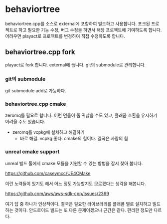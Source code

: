 # behaviortree

behaviortree.cpp를 소스로 external에 포함하여 빌드하고 
사용합니다. 포크된 프로젝트로 하고 필요한 기능 수정, 버그 수정을 하면서
해당 프로젝트에 기여하도록 합니다. 어려우면 playact로 프로젝트를 
변경하여 직접 수정하도록 합니다. 

## behaviortree.cpp fork 

playact로 fork 합니다. 
external에 둡니다. 
git의 submodule로 관리합니다. 


### git의 submodule 

git submodule add로 가능하다.

### behaviortree.cpp cmake

zeromq를 필요로 합니다. 이런 면들이 좀 귀찮을 수도 있고, 플래폼 호환을 유지하기 어려울 수도 있습니다. 

- zeromq를 vcpkg에 설치하고 해결하기
    - 바로 해결. vcpkg 좋다. cmake의 힘이다. 결국은 사람의 힘
     

### unreal cmake support

unreal 빌드 툴에서 cmake 모듈을 지원할 수 있는 방법을 잠시 찾아 봅니다. 

https://github.com/caseymcc/UE4CMake

이런 노력들이 있기도 해서 어느 정도 가능할지도 모르겠다는 생각을 해봅니다. 

https://github.com/aws/aws-sdk-cpp/issues/2369

여기 답 중 하나가 인상적이다. 결국은 필요한 라이브러리를 플래폼 별로 설치하고 
빌드하는 것이다. 안드로이드 빌드는 또 다른 문제이겠으나 근간은 같다. 
편리한 정도만 다르다.

## 







